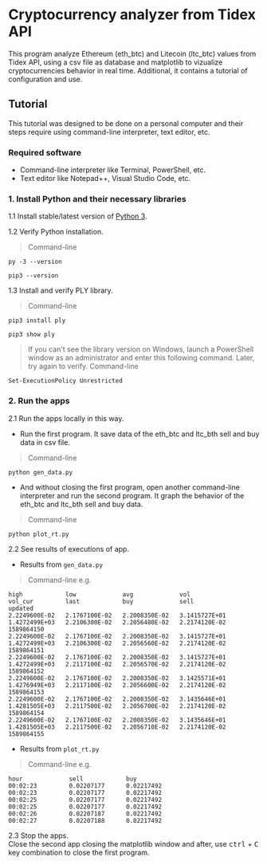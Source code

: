 # Cryptocurrency analyzer from Tidex API
This program analyze Ethereum (eth_btc) and Litecoin (ltc_btc) values from Tidex API, using a csv file as database and matplotlib to vizualize cryptocurrencies behavior in real time.
Additional, it contains a tutorial of configuration and use.

## Tutorial
This tutorial was designed to be done on a personal computer and their steps require using command-line interpreter, text editor, etc.

### Required software
* Command-line interpreter like Terminal, PowerShell, etc.
* Text editor like Notepad++, Visual Studio Code, etc.

### 1. Install Python and their necessary libraries
1.1 Install stable/latest version of [Python 3](https://www.python.org/downloads/).

1.2 Verify Python installation.
> Command-line
```
py -3 --version
```
```
pip3 --version
```

1.3 Install and verify PLY library.
> Command-line
```
pip3 install ply
```
```
pip3 show ply
```

> If you can't see the library version on Windows, launch a PowerShell window as an administrator and enter this following command. Later, try again to verify.
> Command-line
```
Set-ExecutionPolicy Unrestricted
```

### 2. Run the apps
2.1 Run the apps locally in this way.<br>
* Run the first program. It save data of the eth_btc and ltc_bth sell and buy data in csv file.
> Command-line
```
python gen_data.py
```

* And without closing the first program, open another command-line interpreter and run the second program. It graph the behavior of the eth_btc and ltc_bth sell and buy data.
> Command-line
```
python plot_rt.py
```

2.2 See results of executions of app.<br>
* Results from `gen_data.py`
> Command-line e.g.
```
high            low             avg             vol             vol_cur         last            buy             sell            updated
2.2249600E-02   2.1767100E-02   2.2008350E-02   3.1415727E+01   1.4272499E+03   2.2106300E-02   2.2056480E-02   2.2174120E-02   1589864150      
2.2249600E-02   2.1767100E-02   2.2008350E-02   3.1415727E+01   1.4272499E+03   2.2106300E-02   2.2056560E-02   2.2174120E-02   1589864151      
2.2249600E-02   2.1767100E-02   2.2008350E-02   3.1415727E+01   1.4272499E+03   2.2117100E-02   2.2056570E-02   2.2174120E-02   1589864152      
2.2249600E-02   2.1767100E-02   2.2008350E-02   3.1425571E+01   1.4276949E+03   2.2117100E-02   2.2056600E-02   2.2174120E-02   1589864153      
2.2249600E-02   2.1767100E-02   2.2008350E-02   3.1435646E+01   1.4281505E+03   2.2117500E-02   2.2056700E-02   2.2174120E-02   1589864154      
2.2249600E-02   2.1767100E-02   2.2008350E-02   3.1435646E+01   1.4281505E+03   2.2117500E-02   2.2056710E-02   2.2174120E-02   1589864155 
```

* Results from `plot_rt.py`
> Command-line e.g.
```
hour             sell            buy
00:02:23         0.02207177      0.02217492
00:02:23         0.02207177      0.02217492
00:02:25         0.02207177      0.02217492
00:02:25         0.02207177      0.02217492
00:02:26         0.02207187      0.02217492
00:02:27         0.02207188      0.02217492
```

2.3 Stop the apps.<br>
Close the second app closing the matplotlib window and after, use <kbd>ctrl</kbd> + <kbd>C</kbd> key combination to close the first program.